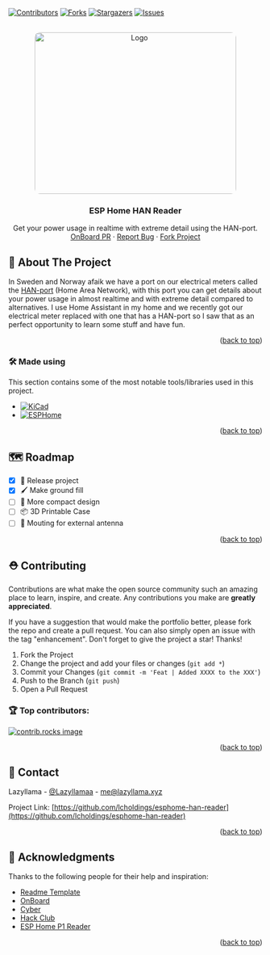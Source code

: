 <a id="readme-top"></a>
[![Contributors][contributors-shield]][contributors-url]
[![Forks][forks-shield]][forks-url]
[![Stargazers][stars-shield]][stars-url]
[![Issues][issues-shield]][issues-url]



<!-- PROJECT LOGO -->
<br />
<div align="center">
  <a href="https://github.com/lcholdings/esphome-han-reader">
    <img src="https://cloud-9qfq8t6aj-hack-club-bot.vercel.app/0image.png" alt="Logo" style="border-radius: 10px" width="400" height="320">
  </a>

  <h3 align="center">ESP Home HAN Reader</h3>

  <p align="center">
    Get your power usage in realtime with extreme detail using the HAN-port.
    <br />
    <a href="https://github.com/hackclub/OnBoard/pull/1363">OnBoard PR</a>
    ·
    <a href="https://github.com/LCHoldings/esphome-han-reader/issues/new?labels=bug&template=bug-report---.md">Report Bug</a>
    ·
    <a href="https://github.com/LCHoldings/esphome-han-reader/fork">Fork Project</a>
  </p>
</div>


<!-- ABOUT THE PROJECT -->
## 📝 About The Project

In Sweden and Norway afaik we have a port on our electrical meters called the [HAN-port](https://github.com/u9n/hanporten) (Home Area Network), with this port you can get details about your power usage in almost realtime and with extreme detail compared to alternatives. I use Home Assistant in my home and we recently got our electrical meter replaced with one that has a HAN-port so I saw that as an perfect opportunity to learn some stuff and have fun.

<p align="right">(<a href="#readme-top">back to top</a>)</p>



### 🛠️ Made using

This section contains some of the most notable tools/libraries used in this project.

* [![KiCad](https://img.shields.io/badge/kicad-000000?style=for-the-badge&logo=kicad&color=314CB0
)](https://slack.com)
* [![ESPHome](https://img.shields.io/badge/esphome-000000?style=for-the-badge&logo=esphome&color=000000
)](https://esphome.io)


<p align="right">(<a href="#readme-top">back to top</a>)</p>

<!-- ROADMAP -->
## 🗺️ Roadmap

- [X] 🚢 Release project
- [X] 🖌️ Make ground fill
- [ ] 🤏 More compact design
- [ ] 📦 3D Printable Case
- [ ] 📡 Mouting for external antenna

<p align="right">(<a href="#readme-top">back to top</a>)</p>



<!-- CONTRIBUTING -->
## ⛑️ Contributing

Contributions are what make the open source community such an amazing place to learn, inspire, and create. Any contributions you make are **greatly appreciated**.

If you have a suggestion that would make the portfolio better, please fork the repo and create a pull request. You can also simply open an issue with the tag "enhancement".
Don't forget to give the project a star! Thanks!

1. Fork the Project
2. Change the project and add your files or changes (`git add *`)
3. Commit your Changes (`git commit -m 'Feat | Added XXXX to the XXX'`)
4. Push to the Branch (`git push`)
5. Open a Pull Request

### 🏆 Top contributors:

<a href="https://github.com/LCHoldings/esphome-han-reader/graphs/contributors">
  <img src="https://contrib.rocks/image?repo=LCHoldings/esphome-han-reader" alt="contrib.rocks image" />
</a>

<p align="right">(<a href="#readme-top">back to top</a>)</p>


<!-- CONTACT -->
## 💌 Contact

Lazyllama - [@Lazyllamaa](https://discord.com/users/754965470888722484) - me@lazyllama.xyz

Project Link: [https://github.com/lcholdings/esphome-han-reader](https://github.com/lcholdings/esphome-han-reader)

<p align="right">(<a href="#readme-top">back to top</a>)</p>



<!-- ACKNOWLEDGMENTS -->
## 🌟 Acknowledgments

Thanks to the following people for their help and inspiration:

* [Readme Template](https://github.com/othneildrew/Best-README-Template)
* [OnBoard](https://hackclub.com/onboard/)
* [Cyber](https://github.com/cyberdev-tech)
* [Hack Club](https://hackclub.com)
* [ESP Home P1 Reader](https://github.com/psvanstrom/esphome-p1reader)
<p align="right">(<a href="#readme-top">back to top</a>)</p>



<!-- MARKDOWN LINKS & IMAGES -->
<!-- https://www.markdownguide.org/basic-syntax/#reference-style-links -->
[contributors-shield]: https://img.shields.io/github/contributors/lcholdings/esphome-han-reader.svg?style=for-the-badge
[contributors-url]: https://github.com/lcholdings/esphome-han-reader/graphs/contributors
[forks-shield]: https://img.shields.io/github/forks/lcholdings/esphome-han-reader.svg?style=for-the-badge
[forks-url]: https://github.com/lcholdings/esphome-han-reader/network/members
[stars-shield]: https://img.shields.io/github/stars/lcholdings/esphome-han-reader.svg?style=for-the-badge
[stars-url]: https://github.com/lcholdings/esphome-han-reader/stargazers
[issues-shield]: https://img.shields.io/github/issues/lcholdings/esphome-han-reader.svg?style=for-the-badge
[issues-url]: https://github.com/lcholdings/esphome-han-reader/issues
